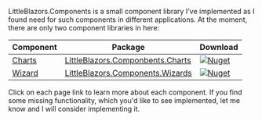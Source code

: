 LittleBlazors.Components is a small component library I've implemented as I found need for such components in different applications.
At the moment, there are only two component libraries in here:


| Component | Package | Download |
| --- | --- | --- |
| [Charts](https://github.com/mkArtak/LittleBlazors/wiki/Charts-control) | [LittleBlazors.Componbents.Charts](https://www.nuget.org/packages/LittleBlazors.Components.Charts) | <a href="https://www.nuget.org/packages/LittleBlazors.Components.Charts/"><img src="https://img.shields.io/nuget/dt/LittleBlazors.Components.Charts?logo=nuget&amp;style=flat-square" alt="Nuget"></a> |
| [Wizard](https://github.com/mkArtak/LittleBlazors/wiki/Wizard-control) | [LittleBlazors.Components.Wizards](https://www.nuget.org/packages/LittleBlazors.Components.Wizards) | <a href="https://www.nuget.org/packages/LittleBlazors.Components.Wizards/"><img src="https://img.shields.io/nuget/dt/LittleBlazors.Components.Wizards?logo=nuget&amp;style=flat-square" alt="Nuget"></a> |

Click on each page link to learn more about each component.
If you find some missing functionality, which you'd like to see implemented, let me know and I will consider implementing it.
